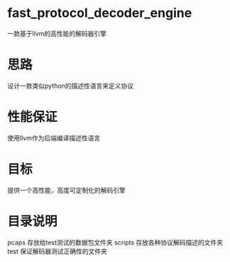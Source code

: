 # fast_protocol_decoder_engine
一款基于llvm的高性能的解码器引擎

# 思路
设计一款类似python的描述性语言来定义协议

# 性能保证
使用llvm作为后端编译描述性语言

# 目标
提供一个高性能，高度可定制化的解码引擎

# 目录说明
pcaps       存放给test测试的数据包文件夹
scripts     存放各种协议解码描述的文件夹
test        保证解码器测试正确性的文件夹